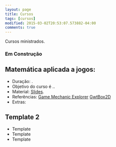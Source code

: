 ```yaml
---
layout: page
title: Cursos
tags: [cursos]
modified: 2015-03-02T20:53:07.573882-04:00
comments: true
---
```


Cursos ministrados.

### Em Construção

## Matemática aplicada a jogos:

* Duração: .
* Objetivo do curso é ..
* Material: [Slides](http://marcelomesmo.github.io).
* Referências: 
	[Game Mechanic Explorer](http://gamemechanicexplorer.com/)
	[GwtBox2D](http://gwtbox2d.appspot.com/)
* Extras:

## Template 2

* Template
* Template
* Template